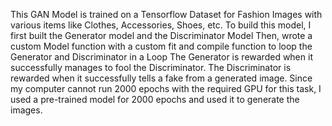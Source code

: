 This GAN Model is trained on a Tensorflow Dataset for Fashion Images 
with various items like Clothes, Accessories, Shoes, etc.
To build this model, I first built the Generator model and the Discriminator Model
Then, wrote a custom Model function with a custom fit and compile function 
to loop the Generator and Discriminator in a Loop
The Generator is rewarded when it successfully manages to fool the Discriminator.
The Discriminator is rewarded when it successfully tells a fake from a generated image.
Since my computer cannot run 2000 epochs with the required GPU for this task, 
I used a pre-trained model for 2000 epochs and used it to generate the images. 
